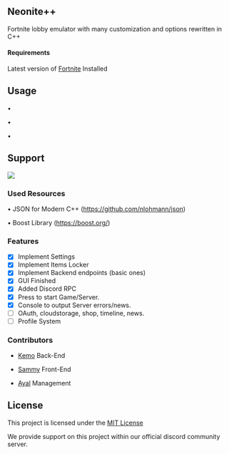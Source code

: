 ## Neonite++

Fortnite lobby emulator with many customization and options rewritten in C++

#### Requirements
Latest version of [Fortnite](https://fortnite.com/) Installed

## Usage 
•

•

•

## Support
<a href="https://discord.gg/pUKacSd"><img src="https://discordapp.com/api/guilds/703690937074974761/widget.png?style=banner2"></a>

### Used Resources

• JSON for Modern C++ (https://github.com/nlohmann/json)

• Boost Library (https://boost.org/)

### Features
- [x] Implement Settings
- [x] Implement Items Locker
- [x] Implement Backend endpoints (basic ones)
- [x] GUI Finished
- [x] Added Discord RPC
- [x] Press to start Game/Server.
- [x] Console to output Server errors/news.
- [ ] OAuth, cloudstorage, shop, timeline, news. 
- [ ] Profile System

### Contributors

- [Kemo](https://github.com/kem0o)
Back-End

- [Sammy](https://github.com/SammySM)
Front-End

- [Ayal](https://github.com/AyalX)
Management

## License
This project is licensed under the [MIT License](https://opensource.org/licenses/MIT)

We provide support on this project within our official discord community server.
